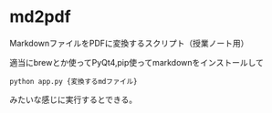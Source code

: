 # md2pdf
MarkdownファイルをPDFに変換するスクリプト（授業ノート用）

適当にbrewとか使ってPyQt4,pip使ってmarkdownをインストールして

`python app.py {変換するmdファイル}`

みたいな感じに実行するとできる。
